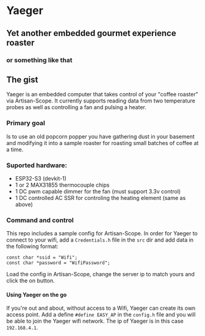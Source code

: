 # Yaeger
## Yet another embedded gourmet experience roaster
### or something like that


## The gist

Yaeger is an embedded computer that takes control of your "coffee roaster" via Artisan-Scope.
It currently supports reading data from two temperature probes as well as controlling a fan and pulsing a heater.

### Primary goal
Is to use an old popcorn popper you have gathering dust in your basement and modifying it into a sample roaster for
roasting small batches of coffee at a time.

### Suported hardware:

* ESP32-S3 (devkit-1)
* 1 or 2 MAX31855 thermocouple chips
* 1 DC pwm capable dimmer for the fan (must support 3.3v control)
* 1 DC controlled AC SSR for controling the heating element (same as above)

### Command and control
This repo includes a sample config for Artisan-Scope. In order for Yaeger to connect to your wifi, add a `Credentials.h`
file in the `src` dir and add data in the following format:
```
const char *ssid = "Wifi";
const char *password = "WifiPassword";
```

Load the config in Artisan-Scope, change the server ip to match yours and click the on button. 

#### Using Yaeger on the go
If you're out and about, without access to a Wifi, Yaeger can create its own access point. Add a define `#define EASY_AP` in the `config.h` file and you will be able to join the Yaeger wifi network. The ip of Yaeger is in this case `192.168.4.1`. 
